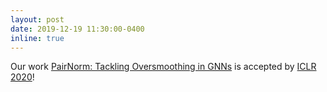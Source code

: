 ```yaml
---
layout: post
date: 2019-12-19 11:30:00-0400
inline: true
---
```


Our work [PairNorm: Tackling Oversmoothing in GNNs](https://openreview.net/forum?id=rkecl1rtwB) is accepted by [ICLR 2020](https://iclr.cc/)! 